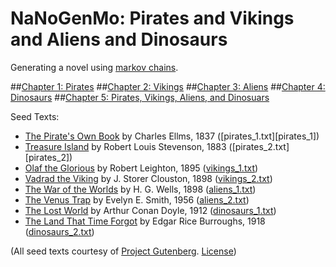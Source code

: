 # NaNoGenMo: Pirates and Vikings and Aliens and Dinosaurs

Generating a novel using [markov chains][markov-chain].

##[Chapter 1: Pirates][ch1]
##[Chapter 2: Vikings][ch2]
##[Chapter 3: Aliens][ch3]
##[Chapter 4: Dinosaurs][ch4]
##[Chapter 5: Pirates, Vikings, Aliens, and Dinosuars][ch5]

[ch1]: ./generated_chapters/Chapter_1__Pirates.md
[ch2]: ./generated_chapters/Chapter_2__Vikings.md
[ch3]: ./generated_chapters/Chapter_3__Aliens.md
[ch4]: ./generated_chapters/Chapter_4__Dinosuars.md
[ch5]: ./generated_chapters/Chapter_5__Pirates,_Vikings,_Aliens,_and_Dinosaurs.md


Seed Texts:
 * [The Pirate's Own Book][pirates-own-book] by Charles Ellms, 1837 ([pirates_1.txt][pirates_1])
 * [Treasure Island][treas-isle] by Robert Louis Stevenson, 1883 ([pirates_2.txt][pirates_2])
 * [Olaf the Glorious][olaf-viking] by Robert Leighton, 1895 ([vikings_1.txt][vikings_1])
 * [Vadrad the Viking][vadrad-viking] by J. Storer Clouston, 1898 ([vikings_2.txt][vikings_2])
 * [The War of the Worlds][war-of-worlds] by H. G. Wells, 1898 ([aliens_1.txt][aliens_1])
 * [The Venus Trap][venus-trap] by Evelyn E. Smith, 1956 ([aliens_2.txt][aliens_2])
 * [The Lost World][lost-world] by Arthur Conan Doyle, 1912 ([dinosaurs_1.txt][dinosaurs_1])
 * [The Land That Time Forgot][time-forgot] by Edgar Rice Burroughs, 1918 ([dinosaurs_2.txt][dinosaurs_2])


 (All seed texts courtesy of [Project Gutenberg][proj-gut]. [License][proj-gut-license])

[markov-chain]: http://en.wikipedia.org/wiki/Markov_chain
[pirates-own-book]: http://www.gutenberg.org/ebooks/12216
[pirate_1]: ./seed_text/pirates_1.txt
[treas-isle]: http://www.gutenberg.org/ebooks/120
[pirate_2]: ./seed_text/pirates_2.txt
[olaf-viking]: http://www.gutenberg.org/ebooks/9415
[vikings_1]: ./seed_text/vikings_1.txt
[vadrad-viking]: http://www.gutenberg.org/ebooks/5120
[vikings_2]: ./seed_text/vikings_2.txt
[war-of-worlds]: http://www.gutenberg.org/ebooks/36
[aliens_1]: ./seed_text/aliens_1.txt
[venus-trap]: http://www.gutenberg.org/ebooks/31583
[aliens_2]: ./seed_text/aliens_2.txt
[lost-world]: http://www.gutenberg.org/ebooks/139
[dinosaurs_1]: ./seed_text/dinosaurs_1.txt
[time-forgot]: http://www.gutenberg.org/ebooks/551
[dinosaurs_2]: ./seed_text/dinosaurs_2.txt
[proj-gut]: http://www.gutenberg.org/
[proj-gut-license]: project_gutenberg_license.md
